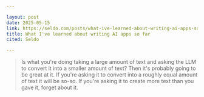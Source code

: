 ```yaml
---

layout: post
date: 2025-05-15
link: https://seldo.com/posts/what-ive-learned-about-writing-ai-apps-so-far
title: What I've learned about writing AI apps so far
cited: Seldo

---
```


> Is what you're doing taking a large amount of text and asking the LLM to convert it into a smaller amount of text? Then it's probably going to be great at it. If you're asking it to convert into a roughly equal amount of text it will be so-so. If you're asking it to create more text than you gave it, forget about it.